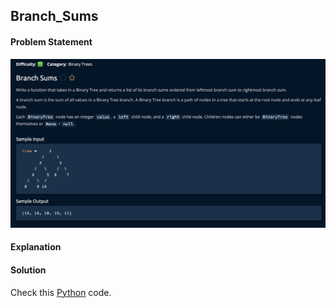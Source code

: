 ## Branch_Sums

#### Problem Statement


![alt text](Branch_Sums.png "Branch_Sums")



#### Explanation



#### Solution

Check this [Python](../python/Branch_Sums.py) code.

